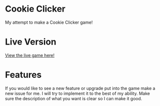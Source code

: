 # Cookie Clicker
My attempt to make a Cookie Clicker game!

# Live Version
[View the live game here!](https://landonlloyd.github.io/cookie-clicker/)

# Features
If you would like to see a new feature or upgrade put into the game make a new issue for me. I will try to implement it to the best of my ability. Make sure the description of what you want is clear so I can make it good. 
